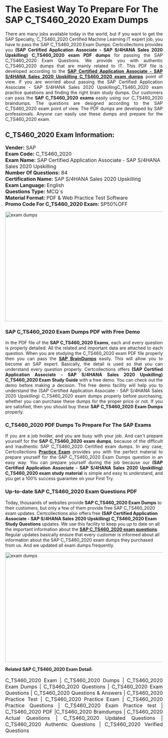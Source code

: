 <h1>The Easiest Way To Prepare For The SAP C_TS460_2020 Exam Dumps</h1> <p style="text-align:justify">There are many jobs available today in the world, but if you want to get the SAP Specialty, C_TS460_2020 Certified Machine Learning IT expert job, you have to pass the SAP C_TS460_2020 Exam Dumps. Certcollections provides you <strong>(SAP Certified Application Associate - SAP S/4HANA Sales 2020 Upskilling) C_TS460_2020 exam PDF dumps</strong> for passing the SAP C_TS460_2020 Exam Questions. We provide you with authentic C_TS460_2020 dumps that are mainly related to IT. This PDF file is developed according to the <a href="https://www.certsofficial.com/sap/c_ts460_2020-questions"><strong>SAP Certified Application Associate - SAP S/4HANA Sales 2020 Upskilling C_TS460_2020 exam dumps</strong></a> point of view. If you are worried about passing the SAP Certified Application Associate - SAP S/4HANA Sales 2020 UpskillingC_TS460_2020 exam practice questions and finding the right brain study dumps. Our customers can pass the <strong>SAP C_TS460_2020 exams </strong>easily using our C_TS460_2020 braindumps. The questions are designed according to the SAP C_TS460_2020 exam point of view. The PDF dumps are developed by SAP professionals. Anyone can easily use these dumps and prepare for the C_TS460_2020 exam.</p> <h2><strong>C_TS460_2020 Exam Information:</strong></h2> <p><span style="font-size:16px"><strong>Vender:</strong> SAP<br /> <strong>Exam Code:</strong> C_TS460_2020<br /> <strong>Exam Name:</strong> SAP Certified Application Associate - SAP S/4HANA Sales 2020 Upskilling<br /> <strong>Number Of Questions:</strong> 84<br /> <strong>Certification Name:</strong> SAP S/4HANA Sales 2020 Upskilling<br /> <strong>Exam Language: </strong>English<br /> <strong>Questions Type:</strong> MCQ`s<br /> <strong>Material Format: </strong>PDF & Web Practice Test Software<br /> <strong>Promo Code For C_TS460_2020 Exam:</strong> SP50%OFF</span></p> <p><a href="https://www.certsofficial.com/sap/c_ts460_2020-questions" rel="no-follow"><img alt="exam dumps" src="https://www.certcollections.com/uploads/content/certsofficial.jpg" style="height:350px; width:750px" /></a></p> <h3><strong>SAP C_TS460_2020 Exam Dumps PDF with Free Demo</strong></h3> <p style="text-align:justify">In the PDF file of the <strong>SAP C_TS460_2020 Exams</strong>, each and every question is properly detailed. All the related and important data are attached to each question. When you are studying the C_TS460_2020 exam PDF file properly then you can pass the <a href="https://www.certsofficial.com/sap-dumps"><strong>SAP BrainDumps</strong></a> easily. This will allow you to become an SAP expert. Basically, the detail is used so that you can understand every question properly. Certcollections offers <strong>(SAP Certified Application Associate - SAP S/4HANA Sales 2020 Upskilling) C_TS460_2020 Exam Study Guide</strong> with a free demo. You can check out the demo before making a decision. The free demo facility will help you to understand the (SAP Certified Application Associate - SAP S/4HANA Sales 2020 Upskilling) C_TS460_2020 exam dumps properly before purchasing, whether you can purchase these dumps for the proper price or not. If you are satisfied, then you should buy these <strong>SAP C_TS460_2020 Exam Dumps</strong> properly.</p> <h3><strong>C_TS460_2020 PDF Dumps To Prepare For The SAP Exams</strong></h3> <p style="text-align:justify">If you are a job holder, and you are busy with your job. And can't prepare yourself for the <strong>SAP C_TS460_2020 exam dumps</strong>, because of the difficult and inauthentic SAP C_TS460_2020 Certified exam dumps. In any case, Certcollections <strong><a href="https://www.certsofficial.com/">Practice Exam</a></strong> provides you with the perfect material to prepare yourself for the SAP C_TS460_2020 Exam Dumps question in an easy way. You can prepare yourself during the job because our <strong>(SAP Certified Application Associate - SAP S/4HANA Sales 2020 Upskilling) C_TS460_2020 exam study material</strong> is simple and easy to understand, and you get a 100% success guarantee on your First Try.</p> <h3><strong>Up-to-date SAP C_TS460_2020 Exam Questions PDF</strong></h3> <p>Today, thousands of websites provide <strong>SAP C_TS460_2020 Exam Dumps</strong> to their customers, but only a few of them provide free SAP C_TS460_2020 exam updates. Certcollections also offers free <strong>(SAP Certified Application Associate - SAP S/4HANA Sales 2020 Upskilling) C_TS460_2020 Exam Study Questions</strong> updates. We use this facility to keep you up to date on all the important information about the <a href="https://www.certsofficial.com/sap/c_ts460_2020-questions"><strong>SAP C_TS460_2020 exam questions</strong></a>. Regular updates basically ensure that every customer is informed about all information about the SAP C_TS460_2020 exam dumps they purchased from us. And we updated all exam dumps frequently.</p> <p><a href="https://www.certsofficial.com/sap/c_ts460_2020-questions"><img alt="exam dumps " src="https://www.certcollections.com/uploads/content/certsofficial2.jpg" style="height:350px; width:750px" /></a></p> <p style="text-align:justify"><span style="font-size:14px"><strong>Related SAP C_TS460_2020 Exam Detail:</strong></span><br /> <br /> <span style="font-size:16px">C_TS460_2020 Exam | C_TS460_2020 Dumps | C_TS460_2020 Exam Dumps | C_TS460_2020 Questions | C_TS460_2020 Exam Questions | C_TS460_2020 Questions & Answers | C_TS460_2020 Practice Test | C_TS460_2020 Practice Exam | C_TS460_2020 Practice Questions | C_TS460_2020 Exam Practice test | C_TS460_2020 PDF |C_TS460_2020 Braindumps | C_TS460_2020 Actual Questions | C_TS460_2020 Updated Questions | C_TS460_2020 Authentic Questions | C_TS460_2020 Verified Questions</span></p>
